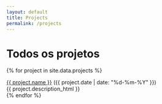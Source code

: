 ```yaml
---
layout: default
title: Projects
permalink: /projects
---
```


<div>
  <div class="post-heading">
    <h1 class="post-title">Todos os projetos</h1>
  </div>

  {% for project in site.data.projects %}

  <div class="list-entry">
    <div><a target="_blank" rel="noopener" href="{{ project.url }}">{{ project.name }}</a> <span class="faded">({{ project.date | date: "%d-%m-%Y" }})</span></div>
    <div>{{ project.description_html }}</div>
  </div>
  {% endfor %}
</div>
